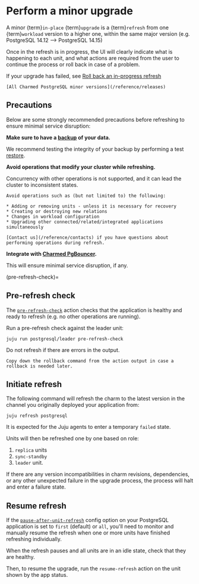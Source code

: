 # Perform a minor upgrade

A minor {term}`in-place` {term}`upgrade` is a {term}`refresh` from one {term}`workload` version to a higher one, within the same major version (e.g. PostgreSQL 14.12 --> PostgreSQL 14.15)

Once in the refresh is in progress, the UI will clearly indicate what is happening to each unit, and what actions are required from the user to continue the process or roll back in case of a problem.

If your upgrade has failed, see [Roll back an in-progress refresh](/how-to/refresh/rollback)

```{seealso}
[All Charmed PostgreSQL minor versions](/reference/releases)
```

## Precautions

Below are some strongly recommended precautions before refreshing to ensure minimal service disruption:

**Make sure to have a [backup](/how-to/back-up-and-restore/create-a-backup) of your data.**

We recommend testing the integrity of your backup by performing a test [restore](/how-to/back-up-and-restore/restore-a-backup).

**Avoid operations that modify your cluster while refreshing.**

Concurrency with other operations is not supported, and it can lead the cluster to inconsistent states.

```{dropdown} Examples
Avoid operations such as (but not limited to) the following:

* Adding or removing units - unless it is necessary for recovery
* Creating or destroying new relations
* Changes in workload configuration
* Upgrading other connected/related/integrated applications simultaneously

[Contact us](/reference/contacts) if you have questions about performing operations during refresh.
```

**Integrate with [Charmed PgBouncer](https://charmhub.io/pgbouncer).** 

This will ensure minimal service disruption, if any.

(pre-refresh-check)=
## Pre-refresh check

The [`pre-refresh-check`](https://canonical-charm-refresh.readthedocs-hosted.com/latest/user-experience/actions/#pre-refresh-check) action checks that the application is healthy and ready to refresh (e.g. no other operations are running).   

Run a pre-refresh check against the leader unit:

```shell
juju run postgresql/leader pre-refresh-check
```

Do not refresh if there are errors in the output.

```{tip}
Copy down the rollback command from the action output in case a rollback is needed later.
```

## Initiate refresh

The following command will refresh the charm to the latest version in the channel you originally deployed your application from:

```shell
juju refresh postgresql
```

It is expected for the Juju agents to enter a temporary `failed` state. 

Units will then be refreshed one by one based on role:
1. `replica` units
2. `sync-standby`
3. `leader` unit.

If there are any version incompatibilities in charm revisions, dependencies, or any other unexpected failure in the upgrade process, the process will halt and enter a failure state.

## Resume refresh

If the [`pause-after-unit-refresh`](https://charmhub.io/postgresql/configurations?channel=16/edge#pause-after-unit-refresh) config option on your PostgreSQL application is set to `first` (default) or `all`, you'll need to monitor and manually resume the refresh when one or more units have finished refreshing individually.

When the refresh pauses and all units are in an idle state, check that they are healthy. <!-- TODO: how? -->

Then, to resume the upgrade, run the `resume-refresh` action on the unit shown by the app status.

<!--TODO: example -->
